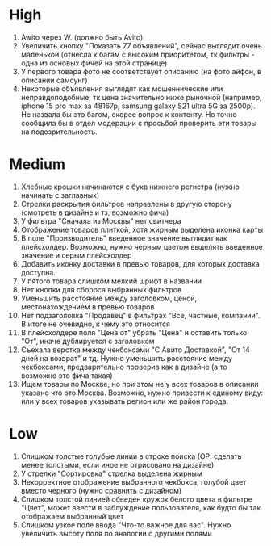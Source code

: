 # High 
1. Awito через W. (должно быть Avito)
2. Увеличить кнопку "Показать 77 объявлений", сейчас выглядит очень маленькой (отнесла к багам с высоким приоритетом, тк фильтры - одна из основых фичей на этой странице) 
3. У первого товара фото не соответствует описанию (на фото айфон, в описании самсунг) 
4. Некоторые объявления выглядят как мошеннические или неправдоподобные, тк цена значительно ниже рыночной (например, iphone 15 pro max за 48167р, samsung galaxy S21 ultra 5G за 2500р). Не назвала бы это багом, скорее вопрос к контенту. Но точно сообщила бы в отдел модерации с просьбой проверить эти товары на подозрительность. 

# Medium 
1. Хлебные крошки начинаются с букв нижнего регистра (нужно начинать с заглавных) 
2. Стрелки раскрытия фильтров направлены в другую сторону (смотреть в дизайне и тз, возможно фича)
3. У фильтра "Сначала из Москвы" нет свитчера 
4. Отображение товаров плиткой, хотя жирным выделена иконка карты
5. В поле "Производитель" введенное значение выглядит как плейсхолдер. Возможно, нужно черным цветом выделять введенное значение и серым плейсхолдер
6. Добавить иконку доставки в превью товаров, для которых доставка доступна. 
7. У пятого товара слишком мелкий шрифт в названии 
8. Нет кнопки для сбороса выбранных фильтров 
9. Уменьшить расстояние между заголовком, ценой, местонахождением в превью товаров 
10. Нет подзаголовка "Продавец" в фильтрах "Все, частные, компании". В итоге не очевидно, к чему это относится 
11. В плейсхолдере поля "Цена от" убрать "Цена" и оставить только "От", иначе дублируется с заголовком 
12. Съехала верстка между чекбоксами "С Авито Доставкой", "От 14 дней на возврат" и тд. Нужно уменьшить расстояние между чекбоксами, предварительно проверив как в дизайне (а то возможно это фича такая) 
13. Ищем товары по Москве, но при этом не у всех товаров в описании указано что это Москва. Возможно, нужно привести к единому виду: или у всех товаров указывать регион или же район города.

# Low 
1. Слишком толстые голубые линии в строке поиска (ОР: сделать менее толстыми, если иное не отрисовано на дизайне) 
2. У стрелки "Сортировка" стрелка выделена жирным 
3. Некорректное отображение выбранного чекбокса, голубой цвет вместо черного (нужно сравнить с дизайном) 
4. Слишком толстой линией обведен кружок белого цвета в фильтре "Цвет", может ввести в заблуждение пользователя, как будто бы так отображаем выбранный цвет
5. Слишком узкое поле ввода "Что-то важное для вас". Нужно увеличить высоту поля по аналогии с другими полями 